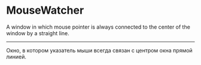 # MouseWatcher

A window in which mouse pointer is always connected to the center of the window by a straight line.

<hr>

Окно, в котором указатель мыши всегда связан с центром окна прямой линией.

